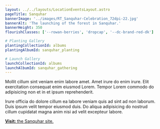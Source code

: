```yaml
---
layout: ../../layouts/LocationEventsLayout.astro
pageTitle: Sanquhar
bannerImage: '../images/RT_Sanquhar-Celebration_72dpi-22.jpg'
bannerAlt: 'The launching of the forest in Sanquhar.'
bannerHeight: 350
flourishClasses: ['--rowan-berries', 'dropcap', '--dc-brand-red-dk']

# Planting Gallery
plantingCollectionId: albums
plantingAlbumId: sanquhar_planting

# Launch Gallery
launchCollectionId: albums
launchAlbumId: sanquhar_gathering
---
```


Mollit cillum sint veniam enim labore amet. Amet irure do enim irure. Elit exercitation consequat enim eiusmod Lorem. Tempor Lorem commodo do adipisicing non et in et ipsum reprehenderit.

Irure officia do dolore cillum ea labore veniam quis ad sint ad non laborum. Duis ipsum velit tempor eiusmod duis. Do aliqua adipisicing do nostrud cillum cupidatat magna anim nisi ad velit excepteur labore.

<a class="link" href='../visit/sanquhar'><b>Visit: </b>the Sanquhar site.</a>
